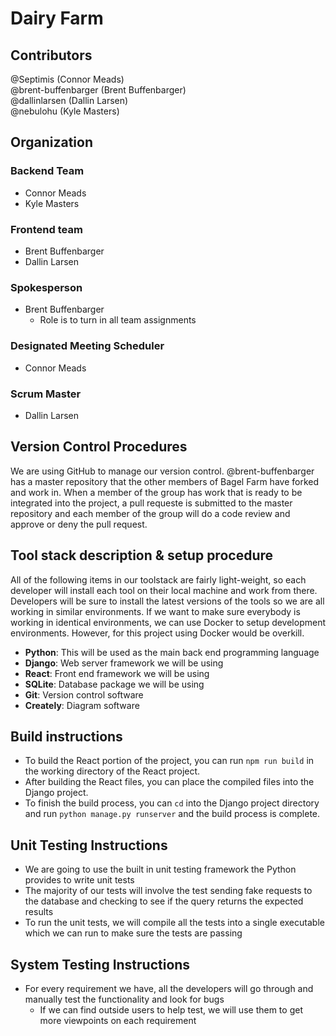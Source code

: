 # Dairy Farm

## Contributors
@Septimis (Connor Meads) <br>
@brent-buffenbarger (Brent Buffenbarger) <br>
@dallinlarsen (Dallin Larsen) <br>
@nebulohu (Kyle Masters)

## Organization
### Backend Team
 - Connor Meads 
 - Kyle Masters
  
### Frontend team
- Brent Buffenbarger
- Dallin Larsen

### Spokesperson
- Brent Buffenbarger
    - Role is to turn in all team assignments
    
### Designated Meeting Scheduler
- Connor Meads

### Scrum Master
- Dallin Larsen

## Version Control Procedures
We are  using GitHub to manage our version control. @brent-buffenbarger has a master repository that the other members of Bagel Farm have forked and work in. When a member of the group has work that is ready to be integrated into the project, a pull requeste is submitted to the master repository and each member of the group will do a code review and approve or deny the pull request.

## Tool stack description & setup procedure
All of the following items in our toolstack are fairly light-weight, so each developer will install each tool on their local machine and work from there. Developers will be sure to install the latest versions of the tools so we are all working in similar environments. If we want to make sure everybody is working in identical environments, we can use Docker to setup development environments. However, for this project using Docker would be overkill.


- **Python**: This will be used as the main back end programming language
- **Django**: Web server framework we will be using
- **React**: Front end framework we will be using
- **SQLite**: Database package we will be using
- **Git**: Version control software
- **Creately**: Diagram software

## Build instructions
- To build the React portion of the project, you can run `npm run build` in the working directory of the React project.
- After building the React files, you can place the compiled files into the Django project.
- To finish the build process, you can `cd` into the Django project directory and run `python manage.py runserver` and the build process is complete.

## Unit Testing Instructions
- We are going to use the built in unit testing framework the Python provides to write unit tests
- The majority of our tests will involve the test sending fake requests to the database and checking to see if the query returns the expected results
- To run the unit tests, we will compile all the tests into a single executable which we can run to make sure the tests are passing

## System Testing Instructions
- For every requirement we have, all the developers will go through and manually test the functionality and look for bugs
    - If we can find outside users to help test, we will use them to get more viewpoints on each requirement
